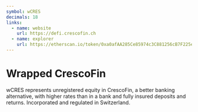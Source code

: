 ```yaml
---
symbol: wCRES
decimals: 18
links:
  - name: website
    url: https://defi.crescofin.ch
  - name: explorer
    url: https://etherscan.io/token/0xa0afAA285Ce85974c3C881256cB7F225e3A1178a
---
```


# Wrapped CrescoFin

wCRES represents unregistered equity in CrescoFin, a better banking alternative, with higher rates than in a bank and fully insured deposits and returns. Incorporated and regulated in Switzerland.
